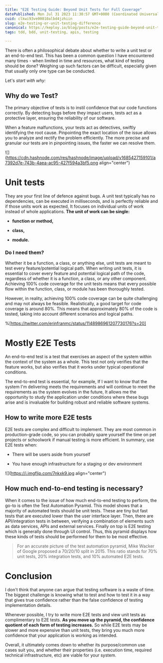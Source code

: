 ```yaml
---
title: "E2E Testing Guide: Beyond Unit Tests for Full Coverage"
datePublished: Mon Jul 31 2023 11:30:57 GMT+0000 (Coordinated Universal Time)
cuid: clkwi93ve00010albd4jzhiin
slug: e2e-testing-or-unit-testing-difference
canonical: https://keploy.io/blog/posts/e2e-testing-guide-beyond-unit-tests-for-full-coverage
tags: tdd, bdd, unit-testing, apis, testing

---
```


There is often a philosophical debate about whether to write a unit test or an end-to-end test. This has been a common question I have encountered many times - when limited in time and resources, what kind of testing should be done? Weighing up such factors can be difficult, especially given that usually only one type can be conducted.

Let's *start with why:*

## **Why do we Test?**

The primary objective of tests is to instil confidence that our code functions correctly. By detecting bugs before they impact users, tests act as a protective layer, ensuring the reliability of our software.

When a feature malfunctions, your tests act as detectives, swiftly identifying the root cause. Pinpointing the exact location of the issue allows you to analyze and rectify the problem efficiently. The more precise and granular our tests are in pinpointing issues, the faster we can resolve them.

![](https://cdn.hashnode.com/res/hashnode/image/upload/v1685427159101/a7392d7e-743b-4aea-ac95-427f594a3bf5.png align="center")

# Unit tests

They are your first line of defence against bugs. A unit test typically has no dependencies, can be executed in milliseconds, and is perfectly reliable and if those units work as expected, It focuses on individual units of work instead of whole applications. **The unit of work can be single:**

* **function or method,**
    
* **class,**
    
* **module.**
    

### **Do I need them?**

Whether it be a function, a class, or anything else, unit tests are meant to test every feature/potential logical path. When writing unit tests, it is essential to cover every feature and potential logical path of the code, regardless of whether it is a function, a class, or any other component. Achieving 100% code coverage for the unit tests means that every possible flow within the function, class, or module has been thoroughly tested.

However, in reality, achieving 100% code coverage can be quite challenging and may not always be feasible. Realistically, a good target for code coverage is around 80%. This means that approximately 80% of the code is tested, taking into account different scenarios and logical paths.

%[https://twitter.com/erinfranmc/status/1148986961207730176?s=20] 

# **Mostly E2E Tests**

An end-to-end test is a test that exercises an aspect of the system within the context of the system as a whole. This test not only verifies that the feature works, but also verifies that it works under typical operational conditions.

The end-to-end test is essential, for example, If I want to know that the system I'm delivering meets the requirements and will continue to meet the requirements as the system evolves in the future, It allows me the opportunity to study the application under conditions where these bugs arise and is invaluable for building robust and reliable software systems.

## **How to write more E2E tests**

E2E tests are complex and difficult to implement. They are most common in production-grade code, so you can probably spare yourself the time on pet projects or schoolwork if manual testing is more efficient. In summary, use E2E tests when:

* There will be users aside from yourself
    
* You have enough infrastructure for a staging or dev environment
    

![](https://i.imgflip.com/7nkxk9.jpg align="center")

## How much end-to-end testing is necessary?

When it comes to the issue of how much end-to-end testing to perform, the go-to is often the Test Automation Pyramid. This model shows that a majority of automated tests should be unit tests. These are tiny but fast tests that are executed lower than the user interface layer. Then, there are API/integration tests in between, verifying a combination of elements such as data services, APIs and external services. Finally on top is E2E testing which is generally done through UI control. Thus, this pyramid displays how these kinds of tests should be performed for them to be most effective.

> For an accurate picture of the test automation pyramid, Mike Wacker of Google proposed a 70/20/10 split in 2015. This ratio stands for 70% unit tests, 20% integration tests, and 10% automated E2E tests.

# Conclusion

I don't think that anyone can argue that testing software is a waste of time. The biggest challenge is knowing what to test and how to test it in a way that gives true confidence rather than the false confidence of testing implementation details.

Whenever possible, I try to write more E2E tests and view unit tests as complimentary to E2E tests. **As you move up the pyramid, the confidence quotient of each form of testing increases.** So while E2E tests may be slower and more expensive than unit tests, they bring you much more confidence that your application is working as intended.

Overall, it ultimately comes down to whether its purpose/common use cases suit you, and whether their properties (i.e. execution time, required technical infrastructure, etc) are viable for your system.